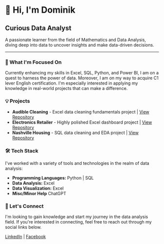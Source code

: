 # 👋 Hi, I'm Dominik

## Curious Data Analyst

A passionate learner from the field of Mathematics and Data Analysis, diving deep into data to uncover insights and make data-driven decisions.

---

### 🌱 What I'm Focused On

Currently enhancing my skills in Excel, SQL, Python, and Power BI, I am on a quest to harness the power of data. Moreover, I am on my way to acquire C1 lever English certification. I'm especially interested in applying my knowledge in real-world projects that can make a difference.

### 💡 Projects

- **Audible Cleaning** - Excel data cleaning fundamentals project | [View Repository](https://github.com/DominikKukla/Audible-Cleaning-Excel)
- **Electronics Retailer** - Highly polished Excel dashboard project | [View Repository](https://github.com/DominikKukla/Electronics-Retailer-Excel)
- **Nashville Housing** - SQL data cleaning and EDA project | [View Repository](https://github.com/DominikKukla/Nashville-Housing-SQL)

### 🛠 Tech Stack

I've worked with a variety of tools and technologies in the realm of data analysis:

- **Programming Languages:** Python | SQL
- **Data Analysis:** Excel
- **Data Visualization:** Excel
- **Misc/Minor Help** ChatGPT

### 🤝 Let's Connect

I'm looking to gain knowledge and start my journey in the data analysis field. If you're interested in connecting, feel free to reach out through my social links below.

[LinkedIn](https://www.linkedin.com/in/dominik-kukla) | [Facebook](https://www.fb.com/dominik.kuklaa/) 
